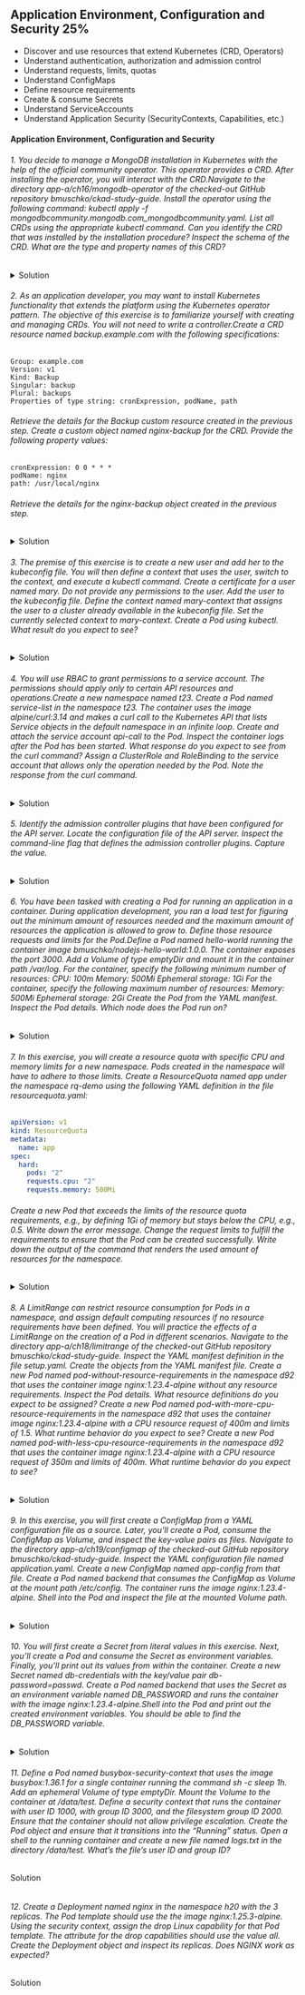 ## Application Environment, Configuration and Security 25%
- Discover and use resources that extend Kubernetes (CRD, Operators)
- Understand authentication, authorization and admission control
- Understand requests, limits, quotas 
- Understand ConfigMaps 
- Define resource requirements
- Create & consume Secrets
- Understand ServiceAccounts
- Understand Application Security (SecurityContexts, Capabilities, etc.)

#### Application Environment, Configuration and Security

###### 1. You decide to manage a MongoDB installation in Kubernetes with the help of the official community operator. This operator provides a CRD. After installing the operator, you will interact with the CRD.Navigate to the directory app-a/ch16/mongodb-operator of the checked-out GitHub repository bmuschko/ckad-study-guide. Install the operator using the following command: kubectl apply -f mongodbcommunity.mongodb.com_mongodb​community.yaml. List all CRDs using the appropriate kubectl command. Can you identify the CRD that was installed by the installation procedure? Inspect the schema of the CRD. What are the type and property names of this CRD?
<details>
<summary> Solution</summary>

```

```
</details>

###### 2. As an application developer, you may want to install Kubernetes functionality that extends the platform using the Kubernetes operator pattern. The objective of this exercise is to familiarize yourself with creating and managing CRDs. You will not need to write a controller.Create a CRD resource named backup.example.com with the following specifications: 
```
Group: example.com
Version: v1
Kind: Backup
Singular: backup
Plural: backups
Properties of type string: cronExpression, podName, path
```
###### Retrieve the details for the Backup custom resource created in the previous step. Create a custom object named nginx-backup for the CRD. Provide the following property values:
```
cronExpression: 0 0 * * * 
podName: nginx 
path: /usr/local/nginx 
```
###### Retrieve the details for the nginx-backup object created in the previous step.
<details>
<summary> Solution</summary>

```

```
</details>

###### 3. The premise of this exercise is to create a new user and add her to the kubeconfig file. You will then define a context that uses the user, switch to the context, and execute a kubectl command. Create a certificate for a user named mary. Do not provide any permissions to the user. Add the user to the kubeconfig file. Define the context named mary-context that assigns the user to a cluster already available in the kubeconfig file. Set the currently selected context to mary-context. Create a Pod using kubectl. What result do you expect to see?
<details>
<summary> Solution</summary>

```

```
</details>

###### 4. You will use RBAC to grant permissions to a service account. The permissions should apply only to certain API resources and operations.Create a new namespace named t23. Create a Pod named service-list in the namespace t23. The container uses the image alpine/curl:3.14 and makes a curl call to the Kubernetes API that lists Service objects in the default namespace in an infinite loop. Create and attach the service account api-call to the Pod. Inspect the container logs after the Pod has been started. What response do you expect to see from the curl command? Assign a ClusterRole and RoleBinding to the service account that allows only the operation needed by the Pod. Note the response from the curl command.
<details>
<summary> Solution</summary>

```

```
</details>

###### 5. Identify the admission controller plugins that have been configured for the API server. Locate the configuration file of the API server. Inspect the command-line flag that defines the admission controller plugins. Capture the value.
<details>
<summary> Solution</summary>

```

```
</details>

###### 6. You have been tasked with creating a Pod for running an application in a container. During application development, you ran a load test for figuring out the minimum amount of resources needed and the maximum amount of resources the application is allowed to grow to. Define those resource requests and limits for the Pod.Define a Pod named hello-world running the container image bmuschko/nodejs-hello-world:1.0.0. The container exposes the port 3000. Add a Volume of type emptyDir and mount it in the container path /var/log. For the container, specify the following minimum number of resources: CPU: 100m Memory: 500Mi Ephemeral storage: 1Gi For the container, specify the following maximum number of resources: Memory: 500Mi Ephemeral storage: 2Gi Create the Pod from the YAML manifest. Inspect the Pod details. Which node does the Pod run on?
<details>
<summary> Solution</summary>

```

```
</details>

###### 7. In this exercise, you will create a resource quota with specific CPU and memory limits for a new namespace. Pods created in the namespace will have to adhere to those limits. Create a ResourceQuota named app under the namespace rq-demo using the following YAML definition in the file resourcequota.yaml:
```YAML
apiVersion: v1
kind: ResourceQuota
metadata:
  name: app
spec:
  hard:
    pods: "2"
    requests.cpu: "2"
    requests.memory: 500Mi
```
###### Create a new Pod that exceeds the limits of the resource quota requirements, e.g., by defining 1Gi of memory but stays below the CPU, e.g., 0.5. Write down the error message. Change the request limits to fulfill the requirements to ensure that the Pod can be created successfully. Write down the output of the command that renders the used amount of resources for the namespace.
<details>
<summary> Solution</summary>

```

```
</details>

###### 8. A LimitRange can restrict resource consumption for Pods in a namespace, and assign default computing resources if no resource requirements have been defined. You will practice the effects of a LimitRange on the creation of a Pod in different scenarios. Navigate to the directory app-a/ch18/limitrange of the checked-out GitHub repository bmuschko/ckad-study-guide. Inspect the YAML manifest definition in the file setup.yaml. Create the objects from the YAML manifest file. Create a new Pod named pod-without-resource-requirements in the namespace d92 that uses the container image nginx:1.23.4-alpine without any resource requirements. Inspect the Pod details. What resource definitions do you expect to be assigned? Create a new Pod named pod-with-more-cpu-resource-requirements in the namespace d92 that uses the container image nginx:1.23.4-alpine with a CPU resource request of 400m and limits of 1.5. What runtime behavior do you expect to see? Create a new Pod named pod-with-less-cpu-resource-requirements in the namespace d92 that uses the container image nginx:1.23.4-alpine with a CPU resource request of 350m and limits of 400m. What runtime behavior do you expect to see?
<details>
<summary> Solution</summary>

```

```
</details>

###### 9. In this exercise, you will first create a ConfigMap from a YAML configuration file as a source. Later, you’ll create a Pod, consume the ConfigMap as Volume, and inspect the key-value pairs as files. Navigate to the directory app-a/ch19/configmap of the checked-out GitHub repository bmuschko/ckad-study-guide. Inspect the YAML configuration file named application.yaml. Create a new ConfigMap named app-config from that file. Create a Pod named backend that consumes the ConfigMap as Volume at the mount path /etc/config. The container runs the image nginx:1.23.4-alpine. Shell into the Pod and inspect the file at the mounted Volume path.
<details>
<summary> Solution</summary>

```

```
</details>

###### 10. You will first create a Secret from literal values in this exercise. Next, you’ll create a Pod and consume the Secret as environment variables. Finally, you’ll print out its values from within the container. Create a new Secret named db-credentials with the key/value pair db-password=passwd. Create a Pod named backend that uses the Secret as an environment variable named DB_PASSWORD and runs the container with the image nginx:1.23.4-alpine.Shell into the Pod and print out the created environment variables. You should be able to find the DB_PASSWORD variable.
<details>
<summary> Solution</summary>

```

```
</details>

###### 11. Define a Pod named busybox-security-context that uses the image busybox:1.36.1 for a single container running the command sh -c sleep 1h. Add an ephemeral Volume of type emptyDir. Mount the Volume to the container at /data/test. Define a security context that runs the container with user ID 1000, with group ID 3000, and the filesystem group ID 2000. Ensure that the container should not allow privilege escalation. Create the Pod object and ensure that it transitions into the “Running” status. Open a shell to the running container and create a new file named logs.txt in the directory /data/test. What’s the file’s user ID and group ID?
<summary> Solution</summary>

```

```
</details>

###### 12. Create a Deployment named nginx in the namespace h20 with the 3 replicas. The Pod template should use the the image nginx:1.25.3-alpine. Using the security context, assign the drop Linux capability for that Pod template. The attribute for the drop capabilities should use the value all. Create the Deployment object and inspect its replicas. Does NGINX work as expected?
<summary> Solution</summary>

```

```
</details>







